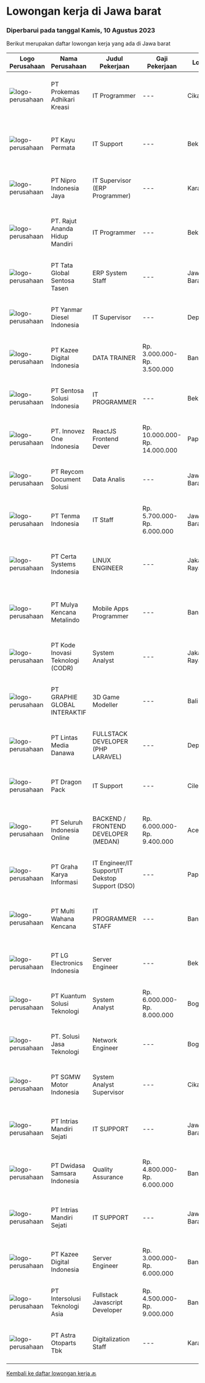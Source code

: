 
  # Lowongan kerja di Jawa barat

  ### Diperbarui pada tanggal Kamis, 10 Agustus 2023

  Berikut merupakan daftar lowongan kerja yang ada di Jawa barat

  |Logo Perusahaan | Nama Perusahaan | Judul Pekerjaan | Gaji Pekerjaan | Lokasi | Deskripsi | Tanggal diunggah | Pranala |
  | -------------- | --------------- | --------------- | --------- | --------- | -------------- | ------- | ----------- |
  |![logo-perusahaan](https://image-service-cdn.seek.com.au/ba0898ce4539c7172bf405ee05ff9d5cba14c6a1/ee4dce1061f3f616224767ad58cb2fc751b8d2dc)|PT Prokemas Adhikari Kreasi|IT Programmer|---|Cikarang|Uraian Pekerjaan Melakukan pengembangan application system / reporting system serta memastikan sesuai dengan kebutuhan perusahaan Membuat dan...|Senin, 07 Agustus 2023|https://www.jobstreet.co.id/id/job/it-programmer-4429131?token=0~4595066c-2fd9-47d9-a870-46ee7cc1b03a&sectionRank=1&jobId=jobstreet-id-job-4429131|
|![logo-perusahaan](https://image-service-cdn.seek.com.au/d6cb182835fe80e38c30bcc12a937c54064f64db/ee4dce1061f3f616224767ad58cb2fc751b8d2dc)|PT Kayu Permata|IT Support|---|Bekasi|JOBDESK Maintenance PC, Server, Printer, LAN, Internet &amp; CCTV Trouble shoot Update backup sistem Upload Master data SAP KUALIFIKASI Usia maksimal...|Senin, 07 Agustus 2023|https://www.jobstreet.co.id/id/job/it-support-4429570?token=0~4595066c-2fd9-47d9-a870-46ee7cc1b03a&sectionRank=2&jobId=jobstreet-id-job-4429570|
|![logo-perusahaan](https://image-service-cdn.seek.com.au/a648d68b603360154839650c559829ab0f419e3a/ee4dce1061f3f616224767ad58cb2fc751b8d2dc)|PT Nipro Indonesia Jaya|IT Supervisor (ERP Programmer)|---|Karawang|Job Description:SAP MM, SD, PP, QM, FI, CO. Responsible and providing for technical and functional development support, configuration, enhancement and...|Senin, 07 Agustus 2023|https://www.jobstreet.co.id/id/job/it-supervisor-erp-programmer-4430051?token=0~4595066c-2fd9-47d9-a870-46ee7cc1b03a&sectionRank=3&jobId=jobstreet-id-job-4430051|
|![logo-perusahaan](https://image-service-cdn.seek.com.au/a8f4591b64bb3896e525e9ad35138b4de0bfb1a3/ee4dce1061f3f616224767ad58cb2fc751b8d2dc)|PT. Rajut Ananda Hidup Mandiri|IT Programmer|---|Bekasi|Deskripsi PekerjaanResponsibilities:-      Developing application from scratch or existing PHP framework-      Understanding and implement requirement...|Kamis, 10 Agustus 2023|https://www.jobstreet.co.id/id/job/it-programmer-4432474?token=0~4595066c-2fd9-47d9-a870-46ee7cc1b03a&sectionRank=4&jobId=jobstreet-id-job-4432474|
|![logo-perusahaan](https://image-service-cdn.seek.com.au/1c092fa5e5b61b457e77a23824c2efbc95581326/ee4dce1061f3f616224767ad58cb2fc751b8d2dc)|PT Tata Global Sentosa Tasen|ERP System Staff|---|Jawa Barat|Spesifikasi : Mengerti komputer, diutamakan komputer akuntasi dan ERP System Minimal lulusan D3 Dapat bekerja sama dengan tim dan individu Gesit,...|Rabu, 09 Agustus 2023|https://www.jobstreet.co.id/id/job/erp-system-staff-4432122?token=0~4595066c-2fd9-47d9-a870-46ee7cc1b03a&sectionRank=5&jobId=jobstreet-id-job-4432122|
|![logo-perusahaan](https://image-service-cdn.seek.com.au/2f7c413b703b68da573e70fa60abb2dd0a6ab822/ee4dce1061f3f616224767ad58cb2fc751b8d2dc)|PT Yanmar Diesel Indonesia|IT Supervisor|---|Depok|Responsibilitiy : Manage activity of IT Section by directing the work of subordinate Maintain the operation of IT system efficiently, provide system...|Selasa, 08 Agustus 2023|https://www.jobstreet.co.id/id/job/it-supervisor-4430195?token=0~4595066c-2fd9-47d9-a870-46ee7cc1b03a&sectionRank=6&jobId=jobstreet-id-job-4430195|
|![logo-perusahaan](https://image-service-cdn.seek.com.au/ec74011ac6d90cfe04053effcfea8ebb34a0e3b2/ee4dce1061f3f616224767ad58cb2fc751b8d2dc)|PT Kazee Digital Indonesia|DATA TRAINER|Rp. 3.000.000-Rp. 3.500.000|Bandung|Job DescriptionMelakukan kegiatan pengumpulan data seperti input data, filter data, edit data dari berbagai sumber yang dibutuhkan. Qualification:...|Rabu, 09 Agustus 2023|https://www.jobstreet.co.id/id/job/data-trainer-4432822?token=0~4595066c-2fd9-47d9-a870-46ee7cc1b03a&sectionRank=7&jobId=jobstreet-id-job-4432822|
|![logo-perusahaan](https://image-service-cdn.seek.com.au/54d96bd0d70f92e0d701c117710a9e4ed8561ce7/ee4dce1061f3f616224767ad58cb2fc751b8d2dc)|PT Sentosa Solusi Indonesia|IT PROGRAMMER|---|Bekasi|Responsibilities: Understanding and implement requirement of business users. Developing, analyzing and managing PHP Web Application and supporting...|Selasa, 08 Agustus 2023|https://www.jobstreet.co.id/id/job/it-programmer-4430992?token=0~4595066c-2fd9-47d9-a870-46ee7cc1b03a&sectionRank=8&jobId=jobstreet-id-job-4430992|
|![logo-perusahaan](https://image-service-cdn.seek.com.au/b298687ae02f9798573838624580ad51c34fe2f1/ee4dce1061f3f616224767ad58cb2fc751b8d2dc)|PT. Innovez One Indonesia|ReactJS Frontend Dever|Rp. 10.000.000-Rp. 14.000.000|Papua|Innovez One is a tech innovator in the maritime sector, transforming maritime sector through digitalisation and AI powered solutions in solving...|Selasa, 08 Agustus 2023|https://www.jobstreet.co.id/id/job/reactjs-frontend-dever-4431326?token=0~4595066c-2fd9-47d9-a870-46ee7cc1b03a&sectionRank=9&jobId=jobstreet-id-job-4431326|
|![logo-perusahaan](https://image-service-cdn.seek.com.au/02dae94f6eb782fa938bf642ce7d40db12319b7c/ee4dce1061f3f616224767ad58cb2fc751b8d2dc)|PT Reycom Document Solusi|Data Analis|---|Jawa Barat|Kualifikasi : Usia Max 35 Tahun Pendidikan Terakhir : D3 / S1 Keperawatan/kebidana/Kesehatan Masyarakat Memiliki pengalaman Klaim Analis TPA/Asuransi...|Selasa, 08 Agustus 2023|https://www.jobstreet.co.id/id/job/data-analis-4431418?token=0~4595066c-2fd9-47d9-a870-46ee7cc1b03a&sectionRank=10&jobId=jobstreet-id-job-4431418|
|![logo-perusahaan](https://image-service-cdn.seek.com.au/6883ae8049f3e2d1362d47029dcca8086f5d8f85/ee4dce1061f3f616224767ad58cb2fc751b8d2dc)|PT Tenma Indonesia|IT Staff|Rp. 5.700.000-Rp. 6.000.000|Jawa Barat|Persyaratan : Usia maks. 35 tahun Memiliki pengalaman dibidang IT min. 2 tahun Lulusan D3/S1 dengan jurusan Teknik Komputer (TI / SI) Bisa berbahasa...|Kamis, 03 Agustus 2023|https://www.jobstreet.co.id/id/job/it-staff-4426472?token=0~4595066c-2fd9-47d9-a870-46ee7cc1b03a&sectionRank=11&jobId=jobstreet-id-job-4426472|
|![logo-perusahaan](https://image-service-cdn.seek.com.au/eb8597ec5a0cbc675c6b31cc263c6646093b5f5c/ee4dce1061f3f616224767ad58cb2fc751b8d2dc)|PT Certa Systems Indonesia|LINUX ENGINEER|---|Jakarta Raya|ROLE Becoming root on other people’s servers. RESPONSIBILITIES Architecting high-level and low-level design of Linux-based, open source system...|Selasa, 08 Agustus 2023|https://www.jobstreet.co.id/id/job/linux-engineer-4431164?token=0~4595066c-2fd9-47d9-a870-46ee7cc1b03a&sectionRank=12&jobId=jobstreet-id-job-4431164|
|![logo-perusahaan](https://image-service-cdn.seek.com.au/9b30f00e5d44221643d2b46b334a39edb1dbf377/ee4dce1061f3f616224767ad58cb2fc751b8d2dc)|PT Mulya Kencana Metalindo|Mobile Apps Programmer|---|Bandung|Kualifikasi :- Usia maksimal 32 tahun- Pendidikan minimal D3 (Jurusan Teknik Informatika, teknik Komputer, Sistem Informasi)- Berpengalaman sebagai...|Selasa, 08 Agustus 2023|https://www.jobstreet.co.id/id/job/mobile-apps-programmer-4431257?token=0~4595066c-2fd9-47d9-a870-46ee7cc1b03a&sectionRank=13&jobId=jobstreet-id-job-4431257|
|![logo-perusahaan](https://image-service-cdn.seek.com.au/6d97a4ffe0f325e8e84b260a2064eead4009eff7/ee4dce1061f3f616224767ad58cb2fc751b8d2dc)|PT Kode Inovasi Teknologi (CODR)|System Analyst|---|Jakarta Raya|- Conduct business and user requirements analysis- Develop, analyze, prioritize, and organize requirement specifications, data mapping, diagrams, and...|Senin, 07 Agustus 2023|https://www.jobstreet.co.id/id/job/system-analyst-4428931?token=0~4595066c-2fd9-47d9-a870-46ee7cc1b03a&sectionRank=14&jobId=jobstreet-id-job-4428931|
|![logo-perusahaan](https://image-service-cdn.seek.com.au/f9a751ea24d68e4658d0eb7882e2db58a9b95cb0/ee4dce1061f3f616224767ad58cb2fc751b8d2dc)|PT GRAPHIE GLOBAL INTERAKTIF|3D Game Modeller|---|Bali|Job Responsibilities: Creating 3D Model character for game Smoothing a 3D file Editing 3D File UV Unwrap texturing Humanoid Rigging Required Software...|Senin, 07 Agustus 2023|https://www.jobstreet.co.id/id/job/3d-game-modeller-4429943?token=0~4595066c-2fd9-47d9-a870-46ee7cc1b03a&sectionRank=15&jobId=jobstreet-id-job-4429943|
|![logo-perusahaan](https://image-service-cdn.seek.com.au/4cc5b4edd8a09fb41741a122f57ee79a81b9a89e/ee4dce1061f3f616224767ad58cb2fc751b8d2dc)|PT Lintas Media Danawa|FULLSTACK DEVELOPER (PHP LARAVEL)|---|Depok|Persyaratan: HTML, JavaScript, CSS, PHP, Laravel Memiliki skill komunikasi yang baik Experience dengan pembuatan API Experience dengan database...|Senin, 07 Agustus 2023|https://www.jobstreet.co.id/id/job/fullstack-developer-php-laravel-4429073?token=0~4595066c-2fd9-47d9-a870-46ee7cc1b03a&sectionRank=16&jobId=jobstreet-id-job-4429073|
|![logo-perusahaan](https://image-service-cdn.seek.com.au/f946b17c4740aea1fc2823841d68bdb55818af91/ee4dce1061f3f616224767ad58cb2fc751b8d2dc)|PT Dragon Pack|IT Support|---|Cileungsi|Kualifikasi : Usia maksimal 35 tahun Pendidikan minimal SMK atau sederajat Memiliki pengalaman IT Support minimal 2 tahun Deskripsi Pekerjaan :...|Rabu, 02 Agustus 2023|https://www.jobstreet.co.id/id/job/it-support-4424927?token=0~4595066c-2fd9-47d9-a870-46ee7cc1b03a&sectionRank=17&jobId=jobstreet-id-job-4424927|
|![logo-perusahaan](https://image-service-cdn.seek.com.au/c768f0670f8f8212da7de609b6af9d0b2e5134cc/ee4dce1061f3f616224767ad58cb2fc751b8d2dc)|PT Seluruh Indonesia Online|BACKEND / FRONTEND DEVELOPER (MEDAN)|Rp. 6.000.000-Rp. 9.400.000|Aceh|Memiliki pengalaman leadership sebagai Manager sebelumnya.Back End Engineer1. Memiliki pengalaman dalam membangun RESTful APIs2. Menguasai bahasa...|Sabtu, 05 Agustus 2023|https://www.jobstreet.co.id/id/job/backend-frontend-developer-medan-4428232?token=0~4595066c-2fd9-47d9-a870-46ee7cc1b03a&sectionRank=18&jobId=jobstreet-id-job-4428232|
|![logo-perusahaan](https://image-service-cdn.seek.com.au/c318dd0b699c6160d2411e7473745c289633be44/ee4dce1061f3f616224767ad58cb2fc751b8d2dc)|PT Graha Karya Informasi|IT Engineer/IT Support/IT Dekstop Support (DSO)|---|Papua|Requirements:1. Minimum 6 Months as an IT Support (Fresh Graduate are welcome to apply)2. Bachelor's Degree in Computer/ IT or equivalent3. Have...|Rabu, 02 Agustus 2023|https://www.jobstreet.co.id/id/job/it-engineer-it-support-it-dekstop-support-dso-4425201?token=0~4595066c-2fd9-47d9-a870-46ee7cc1b03a&sectionRank=19&jobId=jobstreet-id-job-4425201|
|![logo-perusahaan](https://image-service-cdn.seek.com.au/8a21d582e50f0d132f214ae36bd88b23e5a42b73/ee4dce1061f3f616224767ad58cb2fc751b8d2dc)|PT Multi Wahana Kencana|IT PROGRAMMER STAFF|---|Bandung|Deskripsi pekerjaan: Menerima, memprioritaskan, dan menyelesaikan permintaan bantuan IT. Instalasi dan software maintenance. Membuat aplikasi baik itu...|Kamis, 03 Agustus 2023|https://www.jobstreet.co.id/id/job/it-programmer-staff-4426557?token=0~4595066c-2fd9-47d9-a870-46ee7cc1b03a&sectionRank=20&jobId=jobstreet-id-job-4426557|
|![logo-perusahaan](https://image-service-cdn.seek.com.au/cd201111e84225743be95cbcb9c45c20fad0ccad/ee4dce1061f3f616224767ad58cb2fc751b8d2dc)|PT LG Electronics Indonesia|Server Engineer|---|Bekasi|Job Description : Configure and managing servers of Operation System (Windows Server STD 2012, 2016 &amp; 2021, Red Hat Enterprise, Ubuntu) Designing...|Kamis, 03 Agustus 2023|https://www.jobstreet.co.id/id/job/server-engineer-4425572?token=0~4595066c-2fd9-47d9-a870-46ee7cc1b03a&sectionRank=21&jobId=jobstreet-id-job-4425572|
|![logo-perusahaan](https://image-service-cdn.seek.com.au/ffa8dbe26ae5048e09512f42ae87f20c653c5105/ee4dce1061f3f616224767ad58cb2fc751b8d2dc)|PT Kuantum Solusi Teknologi|System Analyst|Rp. 6.000.000-Rp. 8.000.000|Bogor|System AnalystRequirement Bachelor of Computer Science/Information System Min. 2 years experience as a system analyst (min. 2 cycle project...|Jumat, 04 Agustus 2023|https://www.jobstreet.co.id/id/job/system-analyst-4427295?token=0~4595066c-2fd9-47d9-a870-46ee7cc1b03a&sectionRank=22&jobId=jobstreet-id-job-4427295|
|![logo-perusahaan](https://image-service-cdn.seek.com.au/9ba548bf4770284015e9d767cdbe113bf7d10521/ee4dce1061f3f616224767ad58cb2fc751b8d2dc)|PT. Solusi Jasa Teknologi|Network Engineer|---|Bogor|FULL JOB DESCRIPTION Maintaining computer networks including VPNs, routers and other physical hardware Installing and configuring network equipment...|Kamis, 03 Agustus 2023|https://www.jobstreet.co.id/id/job/network-engineer-4426347?token=0~4595066c-2fd9-47d9-a870-46ee7cc1b03a&sectionRank=23&jobId=jobstreet-id-job-4426347|
|![logo-perusahaan](https://image-service-cdn.seek.com.au/bc6f0776fa6e85a8ab92a104ca05f63549ffac4f/ee4dce1061f3f616224767ad58cb2fc751b8d2dc)|PT SGMW Motor Indonesia|System Analyst Supervisor|---|Cikarang|Job Description: Bachelor's degree in computer science or a related IT field is often required Prior experience as a systems analyst or in a similar...|Rabu, 02 Agustus 2023|https://www.jobstreet.co.id/id/job/system-analyst-supervisor-4424627?token=0~4595066c-2fd9-47d9-a870-46ee7cc1b03a&sectionRank=24&jobId=jobstreet-id-job-4424627|
|![logo-perusahaan](https://image-service-cdn.seek.com.au/3724f80d5d3f1b5d63b8fd56147e09528d93809b/ee4dce1061f3f616224767ad58cb2fc751b8d2dc)|PT Intrias Mandiri Sejati|IT SUPPORT|---|Jawa Barat|TUGAS &amp; TANGGUNG JAWAB  Memonitor penanganan masalah (problem).  Memonitor ketersediaan dan kesiapan system yaitu dengan daily check up system dan...|Selasa, 08 Agustus 2023|https://www.jobstreet.co.id/id/job/it-support-1036632328?token=0~4595066c-2fd9-47d9-a870-46ee7cc1b03a&sectionRank=25&jobId=jobstreet-id-job-1036632328|
|![logo-perusahaan](https://image-service-cdn.seek.com.au/77471787a9c51ee5351e92362a66618d0b70b4d3/ee4dce1061f3f616224767ad58cb2fc751b8d2dc)|PT Dwidasa Samsara Indonesia|Quality Assurance|Rp. 4.800.000-Rp. 6.000.000|Bandung|Specification : Education minimum Bachelor degree Strong sense of responsibility, tireless pursuit of quality, strong ability to work under pressure...|Jumat, 04 Agustus 2023|https://www.jobstreet.co.id/id/job/quality-assurance-4427982?token=0~4595066c-2fd9-47d9-a870-46ee7cc1b03a&sectionRank=26&jobId=jobstreet-id-job-4427982|
|![logo-perusahaan](https://image-service-cdn.seek.com.au/1ab62fab24a0c7c2dadf1504055e31465975936f/ee4dce1061f3f616224767ad58cb2fc751b8d2dc)|PT Intrias Mandiri Sejati|IT SUPPORT|---|Jawa Barat|TUGAS &amp; TANGGUNG JAWAB - Memonitor penanganan masalah (problem). - Memonitor ketersediaan dan kesiapan system yaitu dengan daily check up system...|Selasa, 08 Agustus 2023|https://www.jobstreet.co.id/id/job/it-support-1036632576?token=0~4595066c-2fd9-47d9-a870-46ee7cc1b03a&sectionRank=27&jobId=jobstreet-id-job-1036632576|
|![logo-perusahaan](https://image-service-cdn.seek.com.au/2f73f015009719a2a165513ea13522700ae23008/ee4dce1061f3f616224767ad58cb2fc751b8d2dc)|PT Kazee Digital Indonesia|Server Engineer|Rp. 3.000.000-Rp. 6.000.000|Bandung|QUALIFICATIONS : Minimal SMK Teknik Komputer &amp; Jaringan (TKJ), Preference Bachelor's degree in Information Technology / Information System 2 years...|Rabu, 02 Agustus 2023|https://www.jobstreet.co.id/id/job/server-engineer-4424787?token=0~4595066c-2fd9-47d9-a870-46ee7cc1b03a&sectionRank=28&jobId=jobstreet-id-job-4424787|
|![logo-perusahaan](https://image-service-cdn.seek.com.au/bf484f9d201614144785e77a60f839ec02d79aa8/ee4dce1061f3f616224767ad58cb2fc751b8d2dc)|PT Intersolusi Teknologi Asia|Fullstack Javascript Developer|Rp. 4.500.000-Rp. 9.000.000|Bandung|Responsibilities:Your duties will include (but will not be limited to): Performing or directing website updates. Developing, maintaining and...|Jumat, 04 Agustus 2023|https://www.jobstreet.co.id/id/job/fullstack-javascript-developer-4427269?token=0~4595066c-2fd9-47d9-a870-46ee7cc1b03a&sectionRank=29&jobId=jobstreet-id-job-4427269|
|![logo-perusahaan](https://image-service-cdn.seek.com.au/ab6b456a25273ce280a2600f1e3224c61e3227ec/ee4dce1061f3f616224767ad58cb2fc751b8d2dc)|PT Astra Otoparts Tbk|Digitalization Staff|---|Karawang|Spesification: Candidate must possess a Diploma of Information Technology or Management Information System Having good skill in Android Studio,...|Kamis, 03 Agustus 2023|https://www.jobstreet.co.id/id/job/digitalization-staff-4425268?token=0~4595066c-2fd9-47d9-a870-46ee7cc1b03a&sectionRank=30&jobId=jobstreet-id-job-4425268|


  [Kembali ke daftar lowongan kerja 🔙](../README.md#daftar-lowongan-kerja)
  